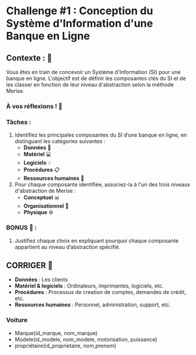 # Challenge #1 : Conception du Système d'Information d'une Banque en Ligne

## Contexte : 🏦

Vous êtes en train de concevoir un Système d'Information (SI) pour une banque en ligne. L'objectif est de définir les composantes clés du SI et de les classer en fonction de leur niveau d'abstraction selon la méthode Merise.

### À vos réflexions ! 💭

### Tâches :

1. Identifiez les principales composantes du SI d’une banque en ligne, en distinguant les catégories suivantes :
    - **Données** 💾
    - **Matériel** 💻
    - **Logiciels** 💡
    - **Procédures** 📋
    - **Ressources humaines** 👥
2. Pour chaque composante identifiée, associez-la à l'un des trois niveaux d'abstraction de Merise :
    - **Conceptuel** 📊
    - **Organisationnel** 🏢
    - **Physique** ⚙️

### BONUS 🎯 :

1. Justifiez chaque choix en expliquant pourquoi chaque composante appartient au niveau d’abstraction spécifié.

## CORRIGER 🔨

- **Données** : Les clients
- **Matériel & logiciels** : Ordinateurs, imprimantes, logiciels, etc.
- **Procédures** : Processus de creation de comptes, demandes de crédit, etc.
- **Ressources humaines** : Personnel, administration, support, etc.



### Voiture 

- Marque(id_marque, nom_marque)
- Modele(id_modele, nom_modele, motorisation, puissance)
- propriétaire(id_proprietaire, nom,prenom)